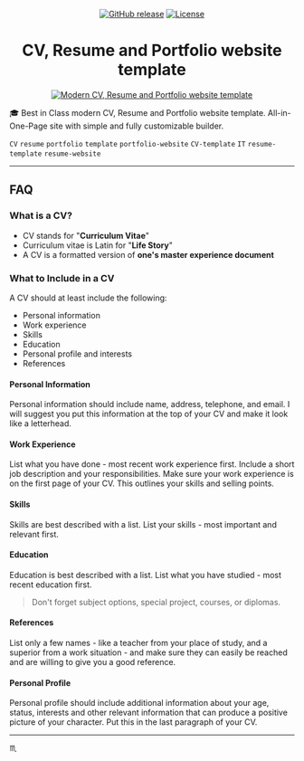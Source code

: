 <p align="center">
  <a href="https://github.com/mi3afzal/cv/releases"><img src="https://img.shields.io/github/release/tbaltrushaitis/cv.svg?style=flat" alt="GitHub release"></a>
  <a href="https://github.com/mi3afzal/cv/blob/master/LICENSE"><img src="https://img.shields.io/badge/license-MIT-green.svg?style=flat" alt="License"></a>
  <!--/ <img src="https://img.shields.io/david/tbaltrushaitis/cv.svg" alt="Dependencies"> /-->
</p>

<p align="center">
  <h1 align="center">CV, Resume and Portfolio website template</h1>
</p>

<p align="center">
  <a href="http://bit.ly/tomascv?ref=readme">
    <img src="assets/img/cv-demo-01.gif" max-width="640px" max-height="360px" alt="Modern CV, Resume and Portfolio website template" />
  </a>
</p>
<!--/
/-->

<!-- # Best-in-Class modern CV, Resume and Portfolio # -->

:mortar_board: Best in Class modern CV, Resume and Portfolio website template.
All-in-One-Page site with simple and fully customizable builder.

`CV` `resume` `portfolio` `template` `portfolio-website` `CV-template` `IT` `resume-template` `resume-website`

---

## FAQ ##

### What is a CV? ###
- CV stands for "**Curriculum Vitae**"
- Curriculum vitae is Latin for "**Life Story**"
- A CV is a formatted version of **one's master experience document**

### What to Include in a CV ###
A CV should at least include the following:
- Personal information
- Work experience
- Skills
- Education
- Personal profile and interests
- References

#### Personal Information ####
Personal information should include name, address, telephone, and email. I will suggest you put this information at the top of your CV and make it look like a letterhead.

#### Work Experience ####
List what you have done - most recent work experience first.
Include a short job description and your responsibilities.
Make sure your work experience is on the first page of your CV. This outlines your skills and selling points.

#### Skills ####
Skills are best described with a list.
List your skills - most important and relevant first.

#### Education ####
Education is best described with a list.
List what you have studied - most recent education first.
> Don't forget subject options, special project, courses, or diplomas.

#### References ####
List only a few names - like a teacher from your place of study, and a superior from a work situation - and make sure they can easily be reached and are willing to give you a good reference.

#### Personal Profile ####
Personal profile should include additional information about your age, status, interests and other relevant information that can produce a positive picture of your character. Put this in the last paragraph of your CV.

---

:scorpius:

[CV]: http://bit.ly/tomascv?ref_domain=github.com&ref_section=docs&ref_file=FAQ

